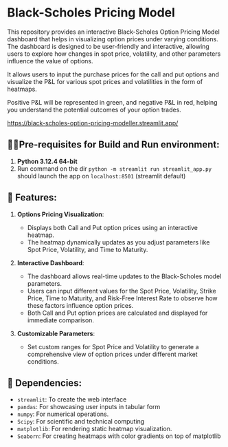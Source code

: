 # Black-Scholes Pricing Model

This repository provides an interactive Black-Scholes Option Pricing Model dashboard that helps in visualizing option prices under varying conditions. The dashboard is designed to be user-friendly and interactive, allowing users to explore how changes in spot price, volatility, and other parameters influence the value of options.

It allows users to input the purchase prices for the call and put options and visualize the P&L for various spot prices and volatilities in the form of heatmaps. 

Positive P&L will be represented in green, and negative P&L in red, helping you understand the potential outcomes of your option trades.

https://black-scholes-option-pricing-modeller.streamlit.app/

## 🧑‍💻Pre-requisites for Build and Run environment:

1. **Python 3.12.4 64-bit**
2. Run command on the dir `python -m streamlit run streamlit_app.py` should launch the app on `localhost:8501` (streamlit default)

## 🚀 Features:

1. **Options Pricing Visualization**: 
   - Displays both Call and Put option prices using an interactive heatmap.
   - The heatmap dynamically updates as you adjust parameters like Spot Price, Volatility, and Time to Maturity.
   
2. **Interactive Dashboard**:
   - The dashboard allows real-time updates to the Black-Scholes model parameters.
   - Users can input different values for the Spot Price, Volatility, Strike Price, Time to Maturity, and Risk-Free Interest Rate to observe how these factors influence option prices.
   - Both Call and Put option prices are calculated and displayed for immediate comparison.
   
3. **Customizable Parameters**:
   - Set custom ranges for Spot Price and Volatility to generate a comprehensive view of option prices under different market conditions.

## 🔧 Dependencies:

- `streamlit`: To create the web interface
- `pandas`: For showcasing user inputs in tabular form
- `numpy`: For numerical operations.
- `Scipy`: For scientific and technical computing
- `matplotlib`: For rendering static heatmap visualization.
- `Seaborn`: For creating heatmaps with color gradients on top of matplotlib



